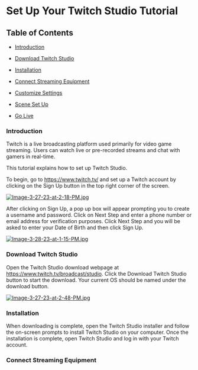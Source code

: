 # Set Up Your Twitch Studio Tutorial

## Table of Contents
 
  * [Introduction](#Introduction)
  
  * [Download Twitch Studio](#download-twitch-studio)
  
  * [Installation](#installation)

  * [Connect Streaming Equipment](#connect-streaming-equipment)

  * [Customize Settings](#customize-settings)

  * [Scene Set Up](#scene-set-up)

  * [Go Live](#go-live)


### Introduction
Twitch is a live broadcasting platform used primarily for video game streaming. Users can watch live or pre-recorded streams and chat with gamers in real-time. 

This tutorial explains how to set up Twitch Studio. 

To begin, go to https://www.twitch.tv/ and set up a Twitch account by clicking on the Sign Up button in the top right corner of the screen. 

[![Image-3-27-23-at-2-18-PM.jpg](https://i.postimg.cc/1tNSLRzx/Image-3-27-23-at-2-18-PM.jpg)](https://postimg.cc/wyHnNpJF)

After clicking on Sign Up, a pop up box will appear prompting you to create a username and password. Click on Next Step and enter a phone number or email address for verification purposes. Click Next Step and you will be asked to enter your Date of Birth and then click Sign Up. 

[![Image-3-28-23-at-1-15-PM.jpg](https://i.postimg.cc/nhSHJcgd/Image-3-28-23-at-1-15-PM.jpg)](https://postimg.cc/k28rN9n8)

### Download Twitch Studio
Open the Twitch Studio download webpage at https://www.twitch.tv/broadcast/studio. Click the Download Twitch Studio button to start the download. Your current OS should be named under the download button. 

[![Image-3-27-23-at-2-48-PM.jpg](https://i.postimg.cc/vT0pTDXS/Image-3-27-23-at-2-48-PM.jpg)](https://postimg.cc/Cnfv6h3j)

### Installation

When downloading is complete, open the Twitch Studio installer and follow the on-screen prompts to install Twitch Studio on your computer. Once the installation is complete, open Twitch Studio and log in with your Twitch account.

### Connect Streaming Equipment


